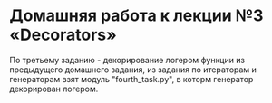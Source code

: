 # Домашняя работа к лекции №3 «Decorators»

По третьему заданию - декорирование логером функции из предыдущего
домашнего задания, из задания по итераторам и генераторам взят модуль 
"fourth_task.py", в которм генератор декорирован логером.